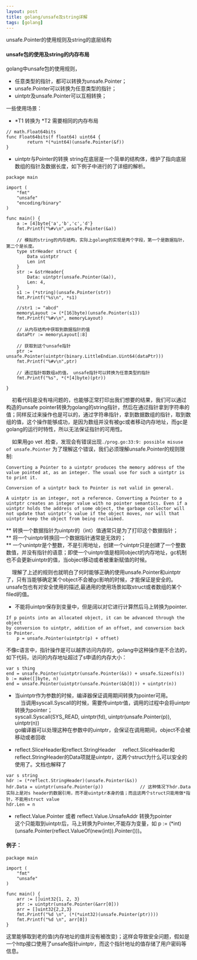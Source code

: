 ```yaml
---
layout: post
title: golang/unsafe及string详解
tags: [golang]
---
```


unsafe.Pointer的使用规则及string的底层结构

#### unsafe包的使用及string的内存布局
golang中unsafe包的使用规则，
* 任意类型的指针，都可以转换为unsafe.Pointer；
* unsafe.Pointer可以转换为任意类型的指针；
* uintptr及unsafe.Pointer可以互相转换；  

一些使用场景：  
* *T1 转换为 *T2  需要相同的内存布局
```
// math.Float64bits
func Float64bits(f float64) uint64 {
		return *(*uint64)(unsafe.Pointer(&f))
}

```
* uintptr与Pointer的转换
string在底层是一个简单的结构体，维护了指向底层数组的指针及数据长度，如下例子中进行的了详细的解析。

```
package main

import (
	"fmt"
	"unsafe"
	"encoding/binary"
)

func main() {
	a := [4]byte{'a','b','c','d'}
	fmt.Printf("%#v\n",unsafe.Pointer(&a))
	
	// 模拟的string的内存结构，实际上golang的实现是两个字段，第一个是数据指针，第二个是长度。
	type strHeader struct {
		Data uintptr
		Len int	
	}
	str := &strHeader{
		Data: uintptr(unsafe.Pointer(&a)),
		Len: 4,
	}
	s1 := (*string)(unsafe.Pointer(str))
	fmt.Printf("%s\n", *s1)

	//str1 := "abcd"
	memoryLayout := (*[16]byte)(unsafe.Pointer(s1))
	fmt.Printf("%#v\n", memoryLayout)
	
	// 从内存结构中获取到数据指针的值
	dataPtr := memoryLayout[:8]
	
	// 获取到这个unsafe指针
	ptr := unsafe.Pointer(uintptr(binary.LittleEndian.Uint64(dataPtr)))
	fmt.Printf("%#v\n",ptr)
	
	// 通过指针取数组a的值， unsafe指针可以转换为任意类型的指针
	fmt.Printf("%s", *(*[4]byte)(ptr))
	
}
```
&nbsp; &nbsp; 初看代码是没有啥问题的，也能够正常打印出我们想要的结果，我们可以通过构造的unsafe pointer转换为golang的string指针，然后在通过指针拿到字符串的值；同样反过来操作也是可以的，通过字符串指针，拿到数据数组的指针，取到数组的值，这个操作能够成功，是因为数组并没有被gc或者移动内存地址，而gc是golang的运行时特性，所以无法保证指针的可用性。  

&nbsp; &nbsp; 如果用go vet .检查，发现会有错误出现`./prog.go:33:9: possible misuse of unsafe.Pointer` 为了理解这个错误，我们必须理解unsafe.Pointer的规则限制:
```
Converting a Pointer to a uintptr produces the memory address of the value pointed at, as an integer. The usual use for such a uintptr is to print it.

Conversion of a uintptr back to Pointer is not valid in general.

A uintptr is an integer, not a reference. Converting a Pointer to a uintptr creates an integer value with no pointer semantics. Even if a uintptr holds the address of some object, the garbage collector will not update that uintptr’s value if the object moves, nor will that uintptr keep the object from being reclaimed.
```
** 转换一个数据指针为uintptr的（int）值通常只是为了打印这个数据指针；   
** 将一个uintptr转换回一个数据指针通常是无效的；   
** 一个unintptr是个整数，不是引用地址，创建一个uintptr只是创建了一个整数数值，并没有指针的语意；即使一个uintptr值是相同object的内存地址，gc机制也不会更新uintptr的值，当object移动或者被重新赋值的时候。

&nbsp; &nbsp; 理解了上述的规则也就明白了何时能够正确的使用unsafe.Pointer和uintptr了，只有当能够确定某个object不会被gc影响的时候，才能保证是安全的。unsafe包也有对安全使用的描述,最通用的使用场景如取struct或者数组的某个filed的值。
* 不能将uintptr保存到变量中，但是阔以对它进行计算然后马上转换为pointer.
```
If p points into an allocated object, it can be advanced through the object
by conversion to uintptr, addition of an offset, and conversion back to Pointer.
	p = unsafe.Pointer(uintptr(p) + offset)
```
不像c语言中，指针操作是可以越界访问内存的，golang中这种操作是不合法的，如下代码，访问的内存地址超过了s申请的内存大小：
```
var s thing  
end = unsafe.Pointer(uintptr(unsafe.Pointer(&s)) + unsafe.Sizeof(s))  
b := make([]byte, n)  
end = unsafe.Pointer(uintptr(unsafe.Pointer(&b[0])) + uintptr(n))
```

* 当uintptr作为参数的时候，编译器保证调用期间转换为pointer可用。  
&nbsp; &nbsp; 当调用syscall.Syscall的时候，需要传uintptr值，调用的过程中会将uintptr转换为pointer；   
syscall.Syscall(SYS_READ, uintptr(fd), uintptr(unsafe.Pointer(p)), uintptr(n))  
go编译器可以处理这种在参数中的uintptr，会保证在调用期间，object不会被移动或者回收  

* reflect.SliceHeader和reflect.StringHeader
&nbsp; &nbsp; reflect.SliceHeader和reflect.StringHeader的Data项就是uintptr，这两个struct为什么可以安全的使用了。文档也解释了
```
var s string
hdr := (*reflect.StringHeader)(unsafe.Pointer(&s))
hdr.Data = uintptr(unsafe.Pointer(p))              // 这种情况下hdr.Data实际上是对s header的数据引用，而不是uintptr本身的值；而且这两个struct只能用做*指针，不能用struct value
hdr.Len = n
```

* reflect.Value.Pointer 或者 reflect.Value.UnsafeAddr 转换为pointer   
这个只能取到uintptr后，马上转换为Pointer,不能存为变量，如
p := (*int)(unsafe.Pointer(reflect.ValueOf(new(int)).Pointer()))。




#### 例子：
```
package main

import (
	"fmt"
	"unsafe"
)

func main() {
	arr := []uint32{1, 2, 3}
	ptr := uintptr(unsafe.Pointer(&arr[0]))
	arr = []uint32{2,2,3}
	fmt.Printf("%d \n", (*(*uint32)(unsafe.Pointer(ptr))))
	fmt.Printf("%d \n", arr[0])
}

```
这里能够取到老的值(内存地址的值并没有被改变)；这样会导致安全问题，假如是一个http接口使用了unsafe指针uintptr，而这个指针地址的值存储了用户密码等信息。
